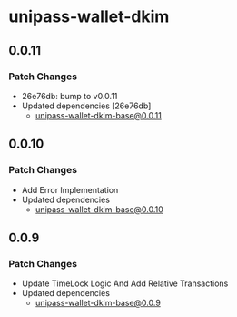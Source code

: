 # unipass-wallet-dkim

## 0.0.11

### Patch Changes

- 26e76db: bump to v0.0.11
- Updated dependencies [26e76db]
  - unipass-wallet-dkim-base@0.0.11

## 0.0.10

### Patch Changes

- Add Error Implementation
- Updated dependencies
  - unipass-wallet-dkim-base@0.0.10

## 0.0.9

### Patch Changes

- Update TimeLock Logic And Add Relative Transactions
- Updated dependencies
  - unipass-wallet-dkim-base@0.0.9
